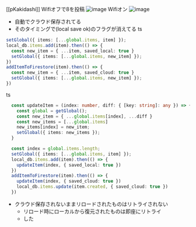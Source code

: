 
[[pKakidashi]]
Wifiオフで8を投稿
![image](https://gyazo.com/f5cfee5cbf5ba5f1df286690462e009d/thumb/1000)
Wifiオン
![image](https://gyazo.com/b3b1633e4edab4d48542c9746ccab3df/thumb/1000)
- 自動でクラウド保存されてる
- そのタイミングで(local save ok)のフラグが消えてる
ts

```typescript
setGlobal({ items: [...global.items, item] });
local_db.items.add(item).then(() => {
  const new_item = { ...item, saved_local: true }
  setGlobal({ items: [...global.items, new_item] });
})
addItemToFirestore(item).then(() => {
  const new_item = { ...item, saved_cloud: true }
  setGlobal({ items: [...global.items, new_item] });
})
```

ts

```typescript
  const updateItem = (index: number, diff: { [key: string]: any }) => {
    const global = getGlobal();
    const new_item = { ...global.items[index], ...diff }
    const new_items = [...global.items]
    new_items[index] = new_item;
    setGlobal({ items: new_items });
  }

  const index = global.items.length;
  setGlobal({ items: [...global.items, item] });
  local_db.items.add(item).then(() => {
    updateItem(index, { saved_local: true })
  })
  addItemToFirestore(item).then(() => {
    updateItem(index, { saved_cloud: true })
    local_db.items.update(item.created, { saved_cloud: true })
  })
```


- クラウド保存されないままリロードされたものはリトライされない
    - リロード時にローカルから復元されたものは即座にリトライ
    - した
